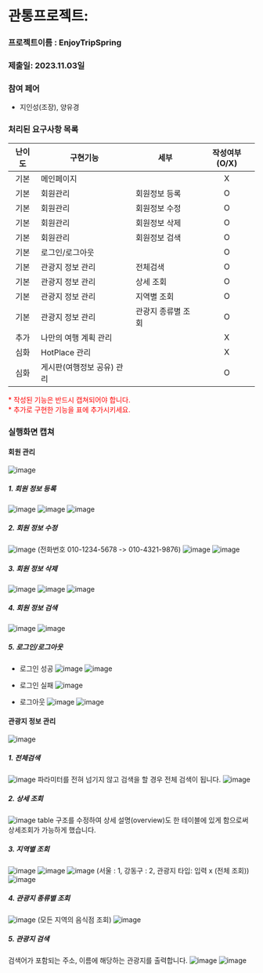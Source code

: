 # 관통프로젝트: 
### 프로젝트이름 : EnjoyTripSpring
### 제출일: 2023.11.03일

### 참여 페어
- 지인성(조장), 양유경

### 처리된 요구사항 목록
  
|난이도|구현기능|세부|작성여부(O/X)|
|:---:|---|---|:---:|
|기본|메인페이지||X|
|기본|회원관리|회원정보 등록|O|
|기본|회원관리|회원정보 수정|O|
|기본|회원관리|회원정보 삭제|O|
|기본|회원관리|회원정보 검색|O|
|기본|로그인/로그아웃||O|
|기본|관광지 정보 관리|전체검색|O|
|기본|관광지 정보 관리|상세 조회|O|
|기본|관광지 정보 관리|지역별 조회|O|
|기본|관광지 정보 관리|관광지 종류별 조회|O|
|추가|나만의 여행 계획 관리||X|
|심화|HotPlace 관리||X|
|심화|게시판(여행정보 공유) 관리||O|

<span style="color:red">
* 작성된 기능은 반드시 캡쳐되어야 합니다.<br>
* 추가로 구현한 기능을 표에 추가시키세요.
</span>

### 실행화면 캡쳐

#### 회원 관리
![image](/uploads/b3afdaacc8172010061b167013680e71/image.png) <br />

##### 1. 회원 정보 등록
![image](/uploads/f987e0d61f225b2216c9b0b30f465589/image.png)
![image](/uploads/c0b4ec9faf19faa996cbf50894bbe1c4/image.png)
![image](/uploads/02767ea2dac64abd179d90cec91486c3/image.png)

##### 2. 회원 정보 수정
![image](/uploads/392035660615dedb9c01cff87c0f3ec8/image.png)
(전화번호 010-1234-5678 -> 010-4321-9876)
![image](/uploads/e9fe2a98f225231e97694cd397e61d36/image.png)
![image](/uploads/a7e7335e64bbf9d2065d3609578f0884/image.png)

##### 3. 회원 정보 삭제
![image](/uploads/500abee23c5ab50350a7a141297491bf/image.png)
![image](/uploads/4747d86132b00ea1d9ea65e5caabf214/image.png)
![image](/uploads/5ac3bc60779d18e0c28ca4a8467234df/image.png)

##### 4. 회원 정보 검색
![image](/uploads/8c3da6250be11677c38eabd19a6b8465/image.png)
![image](/uploads/f01c7fd9b7839a5c1b4b49bc0e1c5da7/image.png)

##### 5. 로그인/로그아웃
- 로그인 성공
![image](/uploads/895c0fd4a94d15a0e37a01f26b336357/image.png)
![image](/uploads/93d82558f3fa7fcf2c49fb0b7354edbe/image.png)

- 로그인 실패
![image](/uploads/f07ee1afcdf1205c9dfaea2ebaf31b4c/image.png)

- 로그아웃
![image](/uploads/5ddcb0bc1b431bb6c0064ec069b1c227/image.png)
![image](/uploads/d201a4877c37dc773adfb70cc33fce48/image.png)

#### 관광지 정보 관리
![image](/uploads/0d9202ef4c93e9f6d885a67f547d152a/image.png)

##### 1. 전체검색
![image](/uploads/7c251e30ab6972b55b4e8326a78a0e04/image.png)
파라미터를 전혀 넘기지 않고 검색을 할 경우 전체 검색이 됩니다.
![image](/uploads/c8bda42362ee93bae18efcea54907b14/image.png)

##### 2. 상세 조회
![image](/uploads/c8bda42362ee93bae18efcea54907b14/image.png)
table 구조를 수정하여 상세 설명(overview)도 한 테이블에 있게 함으로써 상세조회가 가능하게 했습니다.

##### 3. 지역별 조회
![image](/uploads/f66085a3ac84c28382aee1468f7214eb/image.png)
![image](/uploads/4e60363d4d93be165558a0190d5422f5/image.png)
![image](/uploads/f056db29c6f5ee0f45f76dca4ac02b8f/image.png)
(서울 : 1, 강동구 : 2, 관광지 타입: 입력 x (전체 조회))
![image](/uploads/403f56a9f1f041e09be0ad8b458df0ca/image.png)

##### 4. 관광지 종류별 조회
![image](/uploads/59185c67b23ad1605287eade84ff2590/image.png)
(모든 지역의 음식점 조회)
![image](/uploads/627da20955dba535ce67623e04116729/image.png)

##### 5. 관광지 검색
검색어가 포함되는 주소, 이름에 해당하는 관광지를 출력합니다.
![image](/uploads/8f0f8037729e8e95079839bbb547ffe3/image.png)
![image](/uploads/7f3ef2bac59e810f86bdda0eeead3cff/image.png)
